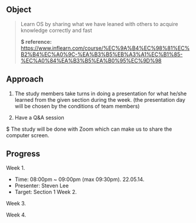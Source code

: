 ## Object

>  Learn OS by sharing what we have leaned with others to acquire knowledge correctly and fast
>
> **$ reference:** https://www.inflearn.com/course/%EC%9A%B4%EC%98%81%EC%B2%B4%EC%A0%9C-%EA%B3%B5%EB%A3%A1%EC%B1%85-%EC%A0%84%EA%B3%B5%EA%B0%95%EC%9D%98



## Approach

1. The study members take turns in doing a presentation for what he/she learned from the given section during the week. (the presentation day will be chosen by the conditions of team members)

2. Have a Q&A session

$ The study will be done with Zoom which can make us to share the computer screen.


## Progress

Week 1.
- Time: 08:00pm ~ 09:00pm (max 09:30pm). 22.05.14. 
- Presenter: Steven Lee
- Target: Section 1
Week 2.

Week 3.

Week 4.


